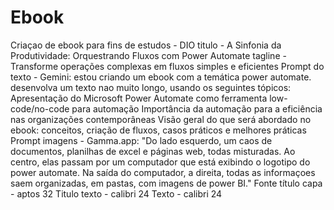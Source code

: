 # Ebook
Criaçao de ebook para fins de estudos - DIO
titulo - A Sinfonia da Produtividade: Orquestrando Fluxos com Power Automate
tagline - Transforme operações complexas em fluxos simples e eficientes
Prompt do texto - Gemini:
estou criando um ebook com a temática power automate. desenvolva um texto nao muito longo, usando os seguintes tópicos: 
Apresentação do Microsoft Power Automate como ferramenta low-code/no-code para automação
Importância da automação para a eficiência nas organizações contemporâneas
Visão geral do que será abordado no ebook: conceitos, criação de fluxos, casos práticos e melhores práticas
Prompt imagens - Gamma.app:
"Do lado esquerdo, um caos de documentos, planilhas de excel e páginas web, todas misturadas.
Ao centro, elas passam por um computador que está exibindo o logotipo do power automate. 
Na saída do computador, a direita, todas as informaçoes saem organizadas, em pastas, com imagens de power BI."
Fonte título capa - aptos 32
Titulo texto - calibri 24
Texto - calibri 24
